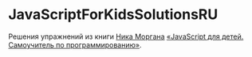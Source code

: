 # JavaScriptForKidsSolutionsRU
Решения упражнений из книги [Ника Моргана](https://github.com/skilldrick) [«JavaScript для детей. Самоучитель по программированию»](https://www.mann-ivanov-ferber.ru/books/javascript-dlya-detej/).

